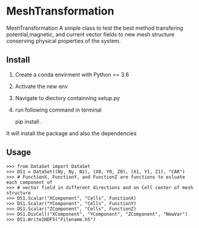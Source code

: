 # MeshTransformation
 MeshTransformation
 A simple class to test the best method
 transfering potential,magnetic, and
  current vector fields to new mesh structure
  conserving physical properties of the system.
  
  Install
  -------
  1. Create a conda envirment with Python >= 3.6
  2. Activate the new env
  3. Navigate to diectory containning setup.py
  4. run following command in terminal
  
     pip install .
  
  It will install the package and also the dependencies
  
  Usage
  -------
    >>> from DataSet import DataSet
    >>> DS1 = DataSet((Ny, Ny, Nz), (X0, Y0, Z0), (X1, Y1, Z1), "CAR")
    >>> # FunctionX, FunctionY, and FunctionZ are functions to evluate each component of
    >>> # vector field in different directions and on Cell center of mesh structure
    >>> DS1.Scalar("XComponent", "Cells", FunctionX)
    >>> DS1.Scalar("YComponent", "Cells", FunctionY)
    >>> DS1.Scalar("ZComponent", "Cells", FunctionZ)
    >>> DS1.DivCell("XComponent", "YComponent", "ZComponent", "NewVar")
    >>> DS1.Write2HDF5("Filename.h5")